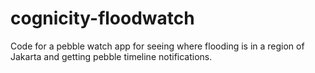 # cognicity-floodwatch
Code for a pebble watch app for seeing where flooding is in a region of Jakarta and getting pebble timeline notifications.
